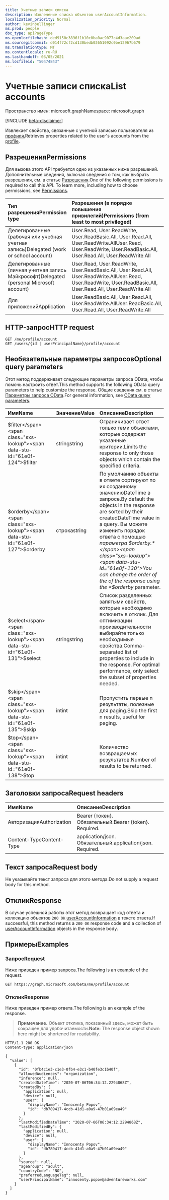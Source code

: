 ```yaml
---
title: Учетные записи списка
description: Извлечение списка объектов userAccountInformation.
localization_priority: Normal
author: kevinbellinger
ms.prod: people
doc_type: apiPageType
ms.openlocfilehash: ded9150c3896f1b10c0ba0ac9077c4d3aae209ad
ms.sourcegitcommit: d014f72cf2cd130bedb02651092c0be12967b679
ms.translationtype: MT
ms.contentlocale: ru-RU
ms.lasthandoff: 03/05/2021
ms.locfileid: "50474843"
---
```

# <a name="list-accounts"></a><span data-ttu-id="61e0f-103">Учетные записи списка</span><span class="sxs-lookup"><span data-stu-id="61e0f-103">List accounts</span></span>

<span data-ttu-id="61e0f-104">Пространство имен: microsoft.graph</span><span class="sxs-lookup"><span data-stu-id="61e0f-104">Namespace: microsoft.graph</span></span>

[!INCLUDE [beta-disclaimer](../../includes/beta-disclaimer.md)]

<span data-ttu-id="61e0f-105">Извлекает свойства, связанные с учетной записью пользователя из [профиля.](../resources/profile.md)</span><span class="sxs-lookup"><span data-stu-id="61e0f-105">Retrieves properties related to the user's accounts from the [profile](../resources/profile.md).</span></span>

## <a name="permissions"></a><span data-ttu-id="61e0f-106">Разрешения</span><span class="sxs-lookup"><span data-stu-id="61e0f-106">Permissions</span></span>

<span data-ttu-id="61e0f-p101">Для вызова этого API требуется одно из указанных ниже разрешений. Дополнительные сведения, включая сведения о том, как выбрать разрешения, см. в статье [Разрешения](/graph/permissions-reference).</span><span class="sxs-lookup"><span data-stu-id="61e0f-p101">One of the following permissions is required to call this API. To learn more, including how to choose permissions, see [Permissions](/graph/permissions-reference).</span></span>

| <span data-ttu-id="61e0f-109">Тип разрешения</span><span class="sxs-lookup"><span data-stu-id="61e0f-109">Permission type</span></span>                        | <span data-ttu-id="61e0f-110">Разрешения (в порядке повышения привилегий)</span><span class="sxs-lookup"><span data-stu-id="61e0f-110">Permissions (from least to most privileged)</span></span>                                      |
|:---------------------------------------|:---------------------------------------------------------------------------------|
| <span data-ttu-id="61e0f-111">Делегированные (рабочая или учебная учетная запись)</span><span class="sxs-lookup"><span data-stu-id="61e0f-111">Delegated (work or school account)</span></span>     | <span data-ttu-id="61e0f-112">User.Read, User.ReadWrite, User.ReadBasic.All, User.Read.All, User.ReadWrite.All</span><span class="sxs-lookup"><span data-stu-id="61e0f-112">User.Read, User.ReadWrite, User.ReadBasic.All, User.Read.All, User.ReadWrite.All</span></span> |
| <span data-ttu-id="61e0f-113">Делегированные (личная учетная запись Майкрософт)</span><span class="sxs-lookup"><span data-stu-id="61e0f-113">Delegated (personal Microsoft account)</span></span> | <span data-ttu-id="61e0f-114">User.Read, User.ReadWrite, User.ReadBasic.All, User.Read.All, User.ReadWrite.All</span><span class="sxs-lookup"><span data-stu-id="61e0f-114">User.Read, User.ReadWrite, User.ReadBasic.All, User.Read.All, User.ReadWrite.All</span></span> |
| <span data-ttu-id="61e0f-115">Для приложений</span><span class="sxs-lookup"><span data-stu-id="61e0f-115">Application</span></span>                            | <span data-ttu-id="61e0f-116">User.ReadBasic.All, User.Read.All, User.ReadWrite.All</span><span class="sxs-lookup"><span data-stu-id="61e0f-116">User.ReadBasic.All, User.Read.All, User.ReadWrite.All</span></span>                            |

## <a name="http-request"></a><span data-ttu-id="61e0f-117">HTTP-запрос</span><span class="sxs-lookup"><span data-stu-id="61e0f-117">HTTP request</span></span>

<!-- { "blockType": "ignored" } -->

```http
GET /me/profile/account
GET /users/{id | userPrincipalName}/profile/account
```

## <a name="optional-query-parameters"></a><span data-ttu-id="61e0f-118">Необязательные параметры запросов</span><span class="sxs-lookup"><span data-stu-id="61e0f-118">Optional query parameters</span></span>

<span data-ttu-id="61e0f-119">Этот метод поддерживает следующие параметры запроса OData, чтобы помочь настроить ответ.</span><span class="sxs-lookup"><span data-stu-id="61e0f-119">This method supports the following OData query parameters to help customize the response.</span></span> <span data-ttu-id="61e0f-120">Общие сведения см. в статье [Параметры запроса OData](/graph/query-parameters).</span><span class="sxs-lookup"><span data-stu-id="61e0f-120">For general information, see [OData query parameters](/graph/query-parameters).</span></span>

|<span data-ttu-id="61e0f-121">Имя</span><span class="sxs-lookup"><span data-stu-id="61e0f-121">Name</span></span>            |<span data-ttu-id="61e0f-122">Значение</span><span class="sxs-lookup"><span data-stu-id="61e0f-122">Value</span></span>    |<span data-ttu-id="61e0f-123">Описание</span><span class="sxs-lookup"><span data-stu-id="61e0f-123">Description</span></span>                                                                                                                                                                 |
|:---------------|:--------|:---------------------------------------------------------------------------------------------------------------------------------------------------------------------------|
|<span data-ttu-id="61e0f-124">$filter</span><span class="sxs-lookup"><span data-stu-id="61e0f-124">$filter</span></span>         |<span data-ttu-id="61e0f-125">string</span><span class="sxs-lookup"><span data-stu-id="61e0f-125">string</span></span>   |<span data-ttu-id="61e0f-126">Ограничивает ответ только теми объектами, которые содержат указанные критерии.</span><span class="sxs-lookup"><span data-stu-id="61e0f-126">Limits the response to only those objects which contain the specified criteria.</span></span>                                                                                             |
|<span data-ttu-id="61e0f-127">$orderby</span><span class="sxs-lookup"><span data-stu-id="61e0f-127">$orderby</span></span>        |<span data-ttu-id="61e0f-128">строка</span><span class="sxs-lookup"><span data-stu-id="61e0f-128">string</span></span>   |<span data-ttu-id="61e0f-129">По умолчанию объекты в ответе сортируют по их созданному значениюDateTime в запросе.</span><span class="sxs-lookup"><span data-stu-id="61e0f-129">By default the objects in the response are sorted by their createdDateTime value in a query.</span></span> <span data-ttu-id="61e0f-130">Вы можете изменить порядок ответа с помощью *параметра $orderby.*</span><span class="sxs-lookup"><span data-stu-id="61e0f-130">You can change the order of the of the response using the *$orderby* parameter.</span></span>|
|<span data-ttu-id="61e0f-131">$select</span><span class="sxs-lookup"><span data-stu-id="61e0f-131">$select</span></span>         |<span data-ttu-id="61e0f-132">string</span><span class="sxs-lookup"><span data-stu-id="61e0f-132">string</span></span>   |<span data-ttu-id="61e0f-p104">Список разделенных запятыми свойств, которые необходимо включить в отклик. Для оптимизации производительности выбирайте только необходимые свойства.</span><span class="sxs-lookup"><span data-stu-id="61e0f-p104">Comma-separated list of properties to include in the response. For optimal performance, only select the subset of properties needed.</span></span>                                        |
|<span data-ttu-id="61e0f-135">$skip</span><span class="sxs-lookup"><span data-stu-id="61e0f-135">$skip</span></span>           |<span data-ttu-id="61e0f-136">int</span><span class="sxs-lookup"><span data-stu-id="61e0f-136">int</span></span>      |<span data-ttu-id="61e0f-137">Пропустить первые n результаты, полезные для paging.</span><span class="sxs-lookup"><span data-stu-id="61e0f-137">Skip the first n results, useful for paging.</span></span>                                                                                                                                |
|<span data-ttu-id="61e0f-138">$top</span><span class="sxs-lookup"><span data-stu-id="61e0f-138">$top</span></span>            |<span data-ttu-id="61e0f-139">int</span><span class="sxs-lookup"><span data-stu-id="61e0f-139">int</span></span>      |<span data-ttu-id="61e0f-140">Количество возвращаемых результатов.</span><span class="sxs-lookup"><span data-stu-id="61e0f-140">Number of results to be returned.</span></span>                                                                                                                                           |


## <a name="request-headers"></a><span data-ttu-id="61e0f-141">Заголовки запроса</span><span class="sxs-lookup"><span data-stu-id="61e0f-141">Request headers</span></span>

| <span data-ttu-id="61e0f-142">Имя</span><span class="sxs-lookup"><span data-stu-id="61e0f-142">Name</span></span>           |<span data-ttu-id="61e0f-143">Описание</span><span class="sxs-lookup"><span data-stu-id="61e0f-143">Description</span></span>                  |
|:---------------|:----------------------------|
| <span data-ttu-id="61e0f-144">Авторизация</span><span class="sxs-lookup"><span data-stu-id="61e0f-144">Authorization</span></span>  | <span data-ttu-id="61e0f-p105">Bearer {токен}. Обязательный.</span><span class="sxs-lookup"><span data-stu-id="61e0f-p105">Bearer {token}. Required.</span></span>   |
| <span data-ttu-id="61e0f-147">Content-Type</span><span class="sxs-lookup"><span data-stu-id="61e0f-147">Content-Type</span></span>   | <span data-ttu-id="61e0f-p106">application/json. Обязательный.</span><span class="sxs-lookup"><span data-stu-id="61e0f-p106">application/json. Required.</span></span> |

## <a name="request-body"></a><span data-ttu-id="61e0f-150">Текст запроса</span><span class="sxs-lookup"><span data-stu-id="61e0f-150">Request body</span></span>

<span data-ttu-id="61e0f-151">Не указывайте текст запроса для этого метода.</span><span class="sxs-lookup"><span data-stu-id="61e0f-151">Do not supply a request body for this method.</span></span>

## <a name="response"></a><span data-ttu-id="61e0f-152">Отклик</span><span class="sxs-lookup"><span data-stu-id="61e0f-152">Response</span></span>

<span data-ttu-id="61e0f-153">В случае успешной работы этот метод возвращает код ответа и коллекцию объектов `200 OK` [userAccountInformation](../resources/useraccountinformation.md) в тексте ответа.</span><span class="sxs-lookup"><span data-stu-id="61e0f-153">If successful, this method returns a `200 OK` response code and a collection of [userAccountInformation](../resources/useraccountinformation.md) objects in the response body.</span></span>

## <a name="examples"></a><span data-ttu-id="61e0f-154">Примеры</span><span class="sxs-lookup"><span data-stu-id="61e0f-154">Examples</span></span>

### <a name="request"></a><span data-ttu-id="61e0f-155">Запрос</span><span class="sxs-lookup"><span data-stu-id="61e0f-155">Request</span></span>

<span data-ttu-id="61e0f-156">Ниже приведен пример запроса.</span><span class="sxs-lookup"><span data-stu-id="61e0f-156">The following is an example of the request.</span></span>

<!-- {
  "blockType": "request",
  "name": "get_account"
}-->

```msgraph-interactive
GET https://graph.microsoft.com/beta/me/profile/account
```


### <a name="response"></a><span data-ttu-id="61e0f-157">Отклик</span><span class="sxs-lookup"><span data-stu-id="61e0f-157">Response</span></span>

<span data-ttu-id="61e0f-158">Ниже приведен пример ответа.</span><span class="sxs-lookup"><span data-stu-id="61e0f-158">The following is an example of the response.</span></span>

> <span data-ttu-id="61e0f-159">**Примечание.** Объект отклика, показанный здесь, может быть сокращен для удобочитаемости.</span><span class="sxs-lookup"><span data-stu-id="61e0f-159">**Note:** The response object shown here might be shortened for readability.</span></span>

<!-- {
  "blockType": "response",
  "truncated": true,
  "@odata.type": "microsoft.graph.userAccountInformation",
  "isCollection": true
} -->

```http
HTTP/1.1 200 OK
Content-type: application/json

{
  "value": [
    {
      "id": "0fb4c1e3-c1e3-0fb4-e3c1-b40fe3c1b40f",
      "allowedAudiences": "organization",
      "inference": null,
      "createdDateTime": "2020-07-06T06:34:12.2294868Z",
      "createdBy": {
        "application": null,
        "device": null,
        "user": {
          "displayName": "Innocenty Popov",
          "id": "db789417-4ccb-41d1-a0a9-47b01a09ea49"
        }
      },
      "lastModifiedDateTime": "2020-07-06T06:34:12.2294868Z",
      "lastModifiedBy": {
        "application": null,
        "device": null,
        "user": {
          "displayName": "Innocenty Popov",
          "id": "db789417-4ccb-41d1-a0a9-47b01a09ea49"
        }
      },
      "source": null,
      "ageGroup": "adult",
      "countryCode": "NO",
      "preferredLanguageTag": null,
      "userPrincipalName": "innocenty.popov@adventureworks.com"
    }
  ]
}
```


